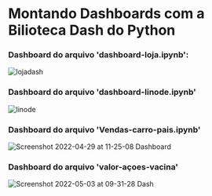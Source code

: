 # Montando Dashboards com a Bilioteca Dash do Python



### Dashboard do arquivo 'dashboard-loja.ipynb':
![lojadash](https://user-images.githubusercontent.com/60200989/162440945-3c487444-e3a8-4063-9d8f-428673ac1804.png)
### Dashboard do arquivo 'dashboard-linode.ipynb'
![linode](https://user-images.githubusercontent.com/60200989/162439569-718bec87-bf47-46b4-a90b-ab16957b756a.png)
### Dashboard do arquivo 'Vendas-carro-pais.ipynb'
![Screenshot 2022-04-29 at 11-25-08 Dashboard](https://user-images.githubusercontent.com/60200989/165963764-74977306-cbb9-4ec2-9ba1-8a79e054ecd0.png)
### Dashboard do arquivo 'valor-açoes-vacina'
![Screenshot 2022-05-03 at 09-31-28 Dash](https://user-images.githubusercontent.com/60200989/166453349-53412ab8-d845-4714-9fc1-707ca66277dd.png)
